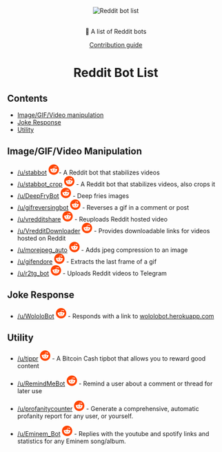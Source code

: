 <p align="center">
  <img src="/bot_snoo.png" width="150" alt="Reddit bot list"/>
  <br>
  <br>
</p>
<p align="center">🤖 A list of Reddit bots</p>
<p align="center">
  <a href="/CONTRIBUTING.md">Contribution guide</a>
</p>
<h1 align="center">Reddit Bot List</h1>

## Contents

- [Image/GIF/Video manipulation](#imagegifvideo-manipulation)
- [Joke Response](#joke-response)
- [Utility](#utility)

## Image/GIF/Video Manipulation

- [/u/stabbot](Bots/stabbot.md)  [![Link to User][extlink]](http://reddit.com/u/stabbot)- A Reddit bot that stabilizes videos
- [/u/stabbot_crop](Bots/stabbot_crop.md) [![Link to User][extlink]](http://reddit.com/u/stabbot_crop) - A Reddit bot that stabilizes videos, also crops it
- [/u/DeepFryBot](Bots/DeepFryBot.md) [![Link to User][extlink]](http://reddit.com/u/DeepFryBot) - Deep fries images
- [/u/gifreversingbot](Bots/gifreversingbot.md) [![Link to User][extlink]](http://reddit.com/u/gifreversingbot) - Reverses a gif in a comment or post
- [/u/vredditshare](Bots/vredditshare.md) [![Link to User][extlink]](http://reddit.com/u/vredditshare) - Reuploads Reddit hosted video
- [/u/VredditDownloader](Bots/VredditDownloader.md) [![Link to User][extlink]](http://reddit.com/u/VredditDownloader) - Provides downloadable links for videos hosted on Reddit
- [/u/morejpeg_auto](Bots/morejpeg_auto.md) [![Link to User][extlink]](http://reddit.com/u/morejpeg_auto) - Adds jpeg compression to an image
- [/u/gifendore](Bots/gifendore.md) [![Link to User][extlink]](http://reddit.com/u/gifendore) - Extracts the last frame of a gif
- [/u/r2tg_bot](Bots/r2tg_bot.md) [![Link to User][extlink]](http://reddit.com/u/r2tg_bot) - Uploads Reddit videos to Telegram 

## Joke Response

- [/u/WololoBot](Bots/WololoBot.md) [![Link to User][extlink]](http://reddit.com/u/WololoBot) - Responds with a link to [wololobot.herokuapp.com](https://wololobot.herokuapp.com)

## Utility

- [/u/tippr](Bots/tippr.md) [![Link to User][extlink]](http://reddit.com/u/tippr) - A Bitcoin Cash tipbot that allows you to reward good content

- [/u/RemindMeBot](Bots/RemindMeBot.md) [![Link to User][extlink]](http://reddit.com/u/RemindMeBot) - Remind a user about a comment or thread for later use

- [/u/profanitycounter](Bots/profanitycounter.md) [![Link to User][extlink]](http://reddit.com/u/profanitycounter) - Generate a comprehensive, automatic profanity report for any user, or yourself.
- [/u/Eminem_Bot](Bots/Eminem_Bot.MD) [![Link to User][extlink]](http://reddit.com/u/Eminem_Bot) - Replies with the youtube and spotify links and statistics for any Eminem song/album.



[extlink]: reddit_icon.png "Link to User"
